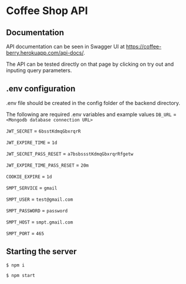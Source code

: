 # Coffee Shop API

## Documentation
API documentation can be seen in Swagger UI at https://coffee-berry.herokuapp.com/api-docs/.

The API can be tested directly on that page by clicking on try out
and inputing query parameters.

## .env configuration
.env file should be created in the config folder of the backend directory.

The following are required .env variables and example values
`DB_URL` = `<Mongodb database connection URL>`

`JWT_SECRET` = `6bsstKdmqGbxrqrR`

`JWT_EXPIRE_TIME` = `1d`

`JWT_SECRET_PASS_RESET` = `a7bsbssstKdmqGbxrqrRfgetw`

`JWT_EXPIRE_TIME_PASS_RESET` = `20m`

`COOKIE_EXPIRE` = `1d`

`SMPT_SERVICE` = `gmail`

`SMPT_USER` = `test@gmail.com`

`SMPT_PASSWORD` = `password`

`SMPT_HOST` = `smpt.gmail.com`

`SMPT_PORT` = `465`

## Starting the server

`$ npm i`

`$ npm start`